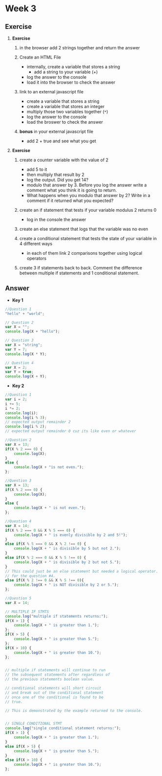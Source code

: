 # Week 3

## Exercise 

1. **Exercise**

	1. in the browser add 2 strings together and return the answer

	1. Create an HTML File
		* internally, create a variable that stores a string
			* add a string to your variable (+)
		* log the answer to the console 
		* load it into the browser to check the answer

	1. link to an external javascript file 
		* create a variable that stores a string
		* create a variable that stores an integer
		* multiply those two variables together (`*`)
		* log the answer to the console
		* load the broswer to check the answer
	1. **bonus** in your external javascript file 
		* add 2 + true and see what you get

1. **Exercise** 

	1. create a counter variable with the value of 2
		* add 5 to it
		* then multiply that result by 2
		* log the output. Did you get 14?
		* modulo that answer by 3. Before you log the answer write a comment what you think it is going to return.
		* What happens when you modulo that answer by 2? Write in a comment if it returned what you expected?

	1. create an if statement that tests if your variable modulus 2 returns 0
		* log in the console the answer

	1. create an else statement that logs that the variable was no even

	1. create a conditional statement that tests the state of your variable in 4 different ways 
		* in each of them link 2 comparisons together using logical operators

	1. create 3 if statements back to back. Comment the difference between multiple if statements and 1 conditional statement. 


## Answer 

* **Key 1**

```javascript
//Question 1
"hello" + "world";
```

```javascript
// Question 2
var X = "";
console.log(X + "hello");
```

```javascript
// Question 3
var X = "string";
var Y = 7;
console.log(X * Y);
```

```javascript
// Question 4
var X = 2;
var Y = true;
console.log(X + Y);
```

* **Key 2**

```javascript
//Question 1
var i = 2;
i += 5;
i *= 2;
console.log(i);
console.log(i % 3);
// expected output remainder 2
console.log(i % 2);
// expected output remainder 0 cuz its like even or whatever
```

```javascript
//Question 2
var X = 13;
if(X % 2 === 0) {
	console.log(X);
}
else {
	console.log(X + "is not even.");
};
```

```javascript
//Question 3
var X = 13;
if(X % 2 === 0) {
	console.log(X);
}
else {
	console.log(X + " is not even.");
};
```

```javascript
//Question 4
var X = 14;
if(X % 2 === 0 && X % 5 === 0) {
	console.log(X + " is evenly divisible by 2 and 5!");
}
else if(X % 5 === 0 && X % 2 !== 0) {
	console.log(X + " is divisible by 5 but not 2.");
}
else if(X % 2 === 0 && X % 5 !== 0) {
	console.log(X + " is divisible by 2 but not 5.");
}
// This could just be an else statement but needed a logical operator.
// for the question #4.
else if(X % 2 !== 0 && X % 5 !== 0){
	console.log(X + " is NOT divisible by 2 or 5.");
};
```

```javascript
//Question 5
var X = 14;

// MULTIPLE IF STMTS
console.log("multiple if statements returns:");
if(X > 1) {
	console.log(X + " is greater than 1.");
};
if(X > 5) {
	console.log(X + " is greater than 5.");
};
if(X > 10) {
	console.log(X + " is greater than 10.");
};


// multiple if statements will continue to run 
// the subsequent statements after regardless of
// the previous statements boolean value.

// conditional statements will short circuit 
// and break out of the conditional statement 
// once one of the conditional is found to be 
// true. 

// This is demonstrated by the example returned to the console.


// SINGLE CONDITIONAL STMT
console.log("single conditional statement returns:");
if(X > 1) {
	console.log(X + " is greater than 1.");
}
else if(X > 5) {
	console.log(X + " is greater than 5.");
}
else if(X > 10) {
	console.log(X + " is greater than 10.");
};
```
